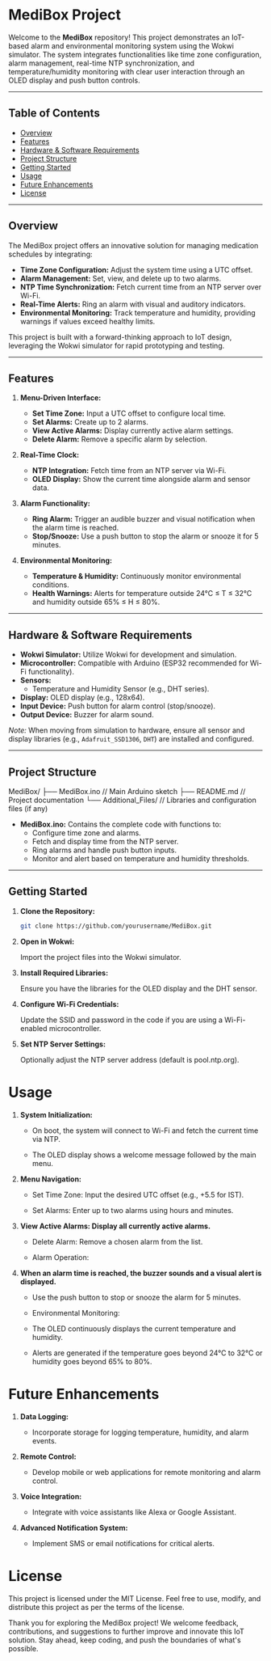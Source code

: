 # MediBox Project

Welcome to the **MediBox** repository! This project demonstrates an IoT-based alarm and environmental monitoring system using the Wokwi simulator. The system integrates functionalities like time zone configuration, alarm management, real-time NTP synchronization, and temperature/humidity monitoring with clear user interaction through an OLED display and push button controls.

---

## Table of Contents

- [Overview](#overview)
- [Features](#features)
- [Hardware & Software Requirements](#hardware--software-requirements)
- [Project Structure](#project-structure)
- [Getting Started](#getting-started)
- [Usage](#usage)
- [Future Enhancements](#future-enhancements)
- [License](#license)

---

## Overview

The MediBox project offers an innovative solution for managing medication schedules by integrating:
- **Time Zone Configuration:** Adjust the system time using a UTC offset.
- **Alarm Management:** Set, view, and delete up to two alarms.
- **NTP Time Synchronization:** Fetch current time from an NTP server over Wi-Fi.
- **Real-Time Alerts:** Ring an alarm with visual and auditory indicators.
- **Environmental Monitoring:** Track temperature and humidity, providing warnings if values exceed healthy limits.

This project is built with a forward-thinking approach to IoT design, leveraging the Wokwi simulator for rapid prototyping and testing.

---

## Features

1. **Menu-Driven Interface:**
   - **Set Time Zone:** Input a UTC offset to configure local time.
   - **Set Alarms:** Create up to 2 alarms.
   - **View Active Alarms:** Display currently active alarm settings.
   - **Delete Alarm:** Remove a specific alarm by selection.

2. **Real-Time Clock:**
   - **NTP Integration:** Fetch time from an NTP server via Wi-Fi.
   - **OLED Display:** Show the current time alongside alarm and sensor data.

3. **Alarm Functionality:**
   - **Ring Alarm:** Trigger an audible buzzer and visual notification when the alarm time is reached.
   - **Stop/Snooze:** Use a push button to stop the alarm or snooze it for 5 minutes.

4. **Environmental Monitoring:**
   - **Temperature & Humidity:** Continuously monitor environmental conditions.
   - **Health Warnings:** Alerts for temperature outside 24°C ≤ T ≤ 32°C and humidity outside 65% ≤ H ≤ 80%.

---

## Hardware & Software Requirements

- **Wokwi Simulator:** Utilize Wokwi for development and simulation.
- **Microcontroller:** Compatible with Arduino (ESP32 recommended for Wi-Fi functionality).
- **Sensors:** 
  - Temperature and Humidity Sensor (e.g., DHT series).
- **Display:** OLED display (e.g., 128x64).
- **Input Device:** Push button for alarm control (stop/snooze).
- **Output Device:** Buzzer for alarm sound.

*Note:* When moving from simulation to hardware, ensure all sensor and display libraries (e.g., `Adafruit_SSD1306`, `DHT`) are installed and configured.

---

## Project Structure

MediBox/ ├── MediBox.ino // Main Arduino sketch ├── README.md // Project documentation └── Additional_Files/ // Libraries and configuration files (if any)


- **MediBox.ino:** Contains the complete code with functions to:
  - Configure time zone and alarms.
  - Fetch and display time from the NTP server.
  - Ring alarms and handle push button inputs.
  - Monitor and alert based on temperature and humidity thresholds.

---

## Getting Started

1. **Clone the Repository:**
   ```bash
   git clone https://github.com/yourusername/MediBox.git
   ```
2. **Open in Wokwi:**

    Import the project files into the Wokwi simulator.

3. **Install Required Libraries:**

    Ensure you have the libraries for the OLED display and the DHT sensor.

4. **Configure Wi-Fi Credentials:**

    Update the SSID and password in the code if you are using a Wi-Fi-enabled microcontroller.

5. **Set NTP Server Settings:**

    Optionally adjust the NTP server address (default is pool.ntp.org).

# Usage
1. **System Initialization:**

     - On boot, the system will connect to Wi-Fi and fetch the current time via NTP.
   
     - The OLED display shows a welcome message followed by the main menu.

2. **Menu Navigation:**

     - Set Time Zone: Input the desired UTC offset (e.g., +5.5 for IST).
   
     - Set Alarms: Enter up to two alarms using hours and minutes.

3. **View Active Alarms: Display all currently active alarms.**

     - Delete Alarm: Remove a chosen alarm from the list.
   
     - Alarm Operation:

4. **When an alarm time is reached, the buzzer sounds and a visual alert is displayed.**

     - Use the push button to stop or snooze the alarm for 5 minutes.
   
     - Environmental Monitoring:
   
     - The OLED continuously displays the current temperature and humidity.

     - Alerts are generated if the temperature goes beyond 24°C to 32°C or humidity goes beyond 65% to 80%.

# Future Enhancements
1. **Data Logging:**

     - Incorporate storage for logging temperature, humidity, and alarm events.

2. **Remote Control:**

     - Develop mobile or web applications for remote monitoring and alarm control.

3. **Voice Integration:**

     - Integrate with voice assistants like Alexa or Google Assistant.

4. **Advanced Notification System:**

     - Implement SMS or email notifications for critical alerts.

# License
This project is licensed under the MIT License. Feel free to use, modify, and distribute this project as per the terms of the license.

Thank you for exploring the MediBox project! We welcome feedback, contributions, and suggestions to further improve and innovate this IoT solution. Stay ahead, keep coding, and push the boundaries of what's possible.
